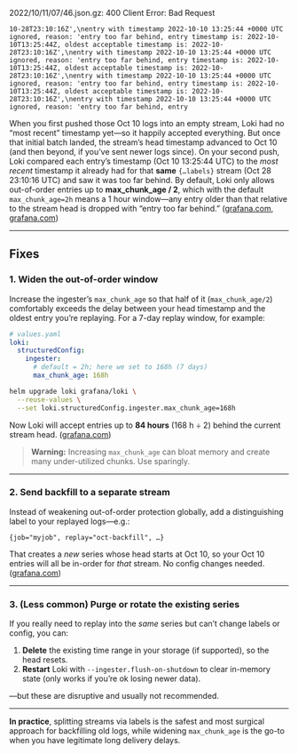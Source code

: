 2022/10/11/07/46.json.gz: 400 Client Error: Bad Request

```
10-28T23:10:16Z',\nentry with timestamp 2022-10-10 13:25:44 +0000 UTC ignored, reason: 'entry too far behind, entry timestamp is: 2022-10-10T13:25:44Z, oldest acceptable timestamp is: 2022-10-28T23:10:16Z',\nentry with timestamp 2022-10-10 13:25:44 +0000 UTC ignored, reason: 'entry too far behind, entry timestamp is: 2022-10-10T13:25:44Z, oldest acceptable timestamp is: 2022-10-28T23:10:16Z',\nentry with timestamp 2022-10-10 13:25:44 +0000 UTC ignored, reason: 'entry too far behind, entry timestamp is: 2022-10-10T13:25:44Z, oldest acceptable timestamp is: 2022-10-28T23:10:16Z',\nentry with timestamp 2022-10-10 13:25:44 +0000 UTC ignored, reason: 'entry too far behind, entry
```

When you first pushed those Oct 10 logs into an empty stream, Loki had no “most recent” timestamp yet—so it happily accepted everything. But once that initial batch landed, the stream’s head timestamp advanced to Oct 10 (and then beyond, if you’ve sent newer logs since). On your second push, Loki compared each entry’s timestamp (Oct 10 13:25:44 UTC) to the *most recent* timestamp it already had for that **same** `{…labels}` stream (Oct 28 23:10:16 UTC) and saw it was too far behind. By default, Loki only allows out-of-order entries up to **max\_chunk\_age / 2**, which with the default `max_chunk_age=2h` means a 1 hour window—any entry older than that relative to the stream head is dropped with “entry too far behind.” ([grafana.com][1], [grafana.com][2])

---

## Fixes

### 1. Widen the out-of-order window

Increase the ingester’s `max_chunk_age` so that half of it (`max_chunk_age/2`) comfortably exceeds the delay between your head timestamp and the oldest entry you’re replaying. For a 7-day replay window, for example:

```yaml
# values.yaml
loki:
  structuredConfig:
    ingester:
      # default = 2h; here we set to 168h (7 days)
      max_chunk_age: 168h
```

```bash
helm upgrade loki grafana/loki \
  --reuse-values \
  --set loki.structuredConfig.ingester.max_chunk_age=168h
```

Now Loki will accept entries up to **84 hours** (168 h ÷ 2) behind the current stream head. ([grafana.com][2])

> **Warning:** Increasing `max_chunk_age` can bloat memory and create many under-utilized chunks. Use sparingly.

---

### 2. Send backfill to a separate stream

Instead of weakening out-of-order protection globally, add a distinguishing label to your replayed logs—e.g.:

```
{job="myjob", replay="oct-backfill", …}
```

That creates a *new* series whose head starts at Oct 10, so your Oct 10 entries will all be in-order for *that* stream. No config changes needed. ([grafana.com][3])

---

### 3. (Less common) Purge or rotate the existing series

If you really need to replay into the *same* series but can’t change labels or config, you can:

1. **Delete** the existing time range in your storage (if supported), so the head resets.
2. **Restart** Loki with `--ingester.flush-on-shutdown` to clear in-memory state (only works if you’re ok losing newer data).

—but these are disruptive and usually not recommended.

---

**In practice**, splitting streams via labels is the safest and most surgical approach for backfilling old logs, while widening `max_chunk_age` is the go-to when you have legitimate long delivery delays.

[1]: https://grafana.com/blog/2024/01/04/the-concise-guide-to-loki-how-to-work-with-out-of-order-and-older-logs/?utm_source=chatgpt.com "The concise guide to Loki: How to work with out-of-order and older ..."
[2]: https://grafana.com/docs/loki/latest/configure/?utm_source=chatgpt.com "Grafana Loki configuration parameters"
[3]: https://grafana.com/docs/loki/latest/operations/request-validation-rate-limits/?utm_source=chatgpt.com "Enforce rate limits and push request validation | Grafana Loki ..."

